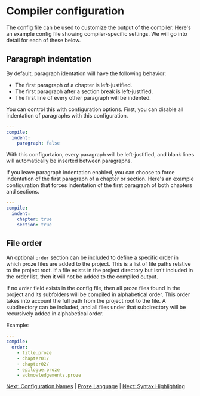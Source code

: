 # Compiler configuration

The config file can be used to customize the output of the compiler. Here's an example config file showing compiler-specific settings. We will go into detail for each of these below.

## Paragraph indentation

By default, paragraph identation will have the following behavior:

- The first paragraph of a chapter is left-justified.
- The first paragraph after a section break is left-justified.
- The first line of every other paragraph will be indented.

You can control this with configuration options. First, you can disable all indentation of paragraphs with this configuration.

```yaml
---
compile:
  indent:
    paragraph: false
```

With this configurtaion, every paragraph will be left-justified, and blank lines will automatically be inserted between paragraphs.

If you leave paragraph indentation enabled, you can choose to force indentation of the first paragraph of a chapter or section. Here's an example configuration that forces indentation of the first paragraph of both chapters and sections.

```yaml
---
compile:
  indent:
    chapter: true
    section: true
```

## File order

An optional `order` section can be included to define a specific order in which proze files are added to the project. This is a list of file paths relative to the project root. If a file exists in the project directory but isn't included in the order list, then it will not be added to the compiled output.

If no `order` field exists in the config file, then all proze files found in the project and its subfolders will be compiled in alphabetical order. This order takes into account the full path from the project root to the file. A subdirectory can be included, and all files under that subdirectory will be recursively added in alphabetical order.

Example:

```yaml
---
compile:
  order:
    - title.proze
    - chapter01/
    - chapter02/
    - epilogue.proze
    - acknowledgements.proze
```


[Next: Configuration Names](./config-names.md) | [Proze Language](./proze-language.md) | [Next: Syntax Highlighting](./syntax-highlighting.md)
